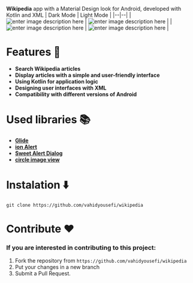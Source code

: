 **Wikipedia** app with a Material Design look for Android, developed with Kotlin and XML
| Dark Mode | Light Mode |
|--|--|
| ![enter image description here](https://h3.linklick.ir/c060e423e78b1b40c96a33f737d1a2f2/IMG_20250905_141944.jpg) | ![enter image description here](https://h3.linklick.ir/c060e423e78b1b40c96a33f737d1a2f2/IMG_20250905_142033.jpg) |
| ![enter image description here](https://h3.linklick.ir/c060e423e78b1b40c96a33f737d1a2f2/IMG_20250905_142015.jpg) | ![enter image description here](https://h3.linklick.ir/c060e423e78b1b40c96a33f737d1a2f2/IMG_20250905_141957.jpg) |

# Features 🚀
* **Search Wikipedia articles**
* **Display articles with a simple and user-friendly interface**
* **Using Kotlin for application logic**
* **Designing user interfaces with XML**
* **Compatibility with different versions of Android**

# Used libraries 📚
* **[Glide]**
* **[ion Alert]**
* **[Sweet Alert Dialog]**
* **[circle image view]**

# Instalation ⬇️
```
git clone https://github.com/vahidyousefi/wikipedia
```
# Contribute ❤️
### If you are interested in contributing to this project:
1. Fork the repository from `https://github.com/vahidyousefi/wikipedia`
2. Put your changes in a new branch
3. Submit a Pull Request.

[Glide]: https://github.com/bumptech/glide
[ion Alert]: https://github.com/oktavianto/ionalert
[Sweet Alert Dialog]: https://github.com/F0RIS/sweet-alert-dialog
[circle image view]: https://github.com/hdodenhof/CircleImageView
